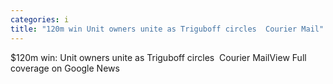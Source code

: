 ```yaml
---
categories: i
title: "120m win Unit owners unite as Triguboff circles  Courier Mail"
---
```

$120m win: Unit owners unite as Triguboff circles&nbsp;&nbsp;Courier MailView Full coverage on Google News